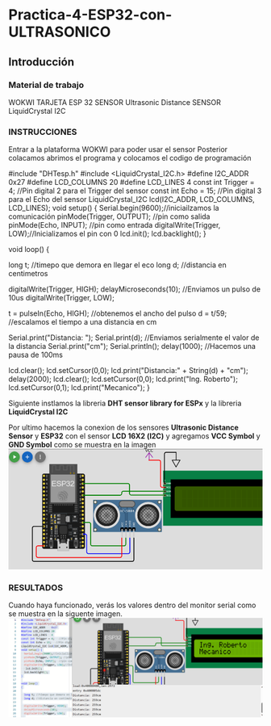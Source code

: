 # Practica-4-ESP32-con-ULTRASONICO
## Introducción
### Material de trabajo 
WOKWI
TARJETA ESP 32
SENSOR Ultrasonic Distance
SENSOR LiquidCrystal I2C

### INSTRUCCIONES 
Entrar a la plataforma WOKWI para poder usar el sensor
Posterior colacamos abrimos el programa y colocamos el codigo de programación 

#include "DHTesp.h"
#include <LiquidCrystal_I2C.h>
#define I2C_ADDR    0x27
#define LCD_COLUMNS 20
#define LCD_LINES   4
const int Trigger = 4;   //Pin digital 2 para el Trigger del sensor
const int Echo = 15;   //Pin digital 3 para el Echo del sensor
LiquidCrystal_I2C lcd(I2C_ADDR, LCD_COLUMNS, LCD_LINES);
void setup() {
  Serial.begin(9600);//iniciailzamos la comunicación
  pinMode(Trigger, OUTPUT); //pin como salida
  pinMode(Echo, INPUT);  //pin como entrada
  digitalWrite(Trigger, LOW);//Inicializamos el pin con 0
   lcd.init();
  lcd.backlight();
}

void loop()
{

  long t; //timepo que demora en llegar el eco
  long d; //distancia en centimetros

  digitalWrite(Trigger, HIGH);
  delayMicroseconds(10);          //Enviamos un pulso de 10us
  digitalWrite(Trigger, LOW);
  
  t = pulseIn(Echo, HIGH); //obtenemos el ancho del pulso
  d = t/59;             //escalamos el tiempo a una distancia en cm
  
  Serial.print("Distancia: ");
  Serial.print(d);      //Enviamos serialmente el valor de la distancia
  Serial.print("cm");
  Serial.println();
  delay(1000);          //Hacemos una pausa de 100ms

  lcd.clear();
lcd.setCursor(0,0);
lcd.print("Distancia:" + String(d) + "cm");
delay(2000);
lcd.clear();
lcd.setCursor(0,0);
lcd.print("Ing. Roberto");
lcd.setCursor(0,1);
lcd.print("Mecanico");
}

Siguiente instlamos la libreria **DHT sensor library for ESPx** y la libreria **LiquidCrystal I2C**

Por ultimo hacemos la conexion de los sensores **Ultrasonic Distance Sensor** y **ESP32** con el sensor **LCD 16X2 (l2C)** y agregamos **VCC Symbol** y **GND Symbol** como se muestra en la imagen
![](https://github.com/RobertoPalacios17/Pr-ctica-4-ESP32-con-ULTRASONICO/blob/main/SENSOR%205.png)

### RESULTADOS
Cuando haya funcionado, verás los valores dentro del monitor serial como se muestra en la siguente imagen.
![](https://github.com/RobertoPalacios17/Pr-ctica-4-ESP32-con-ULTRASONICO/blob/main/SENSOR%206.png)
